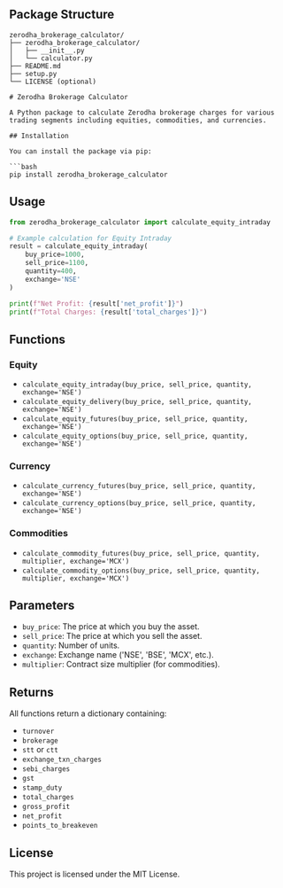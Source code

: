
## Package Structure

```
zerodha_brokerage_calculator/
├── zerodha_brokerage_calculator/
│   ├── __init__.py
│   └── calculator.py
├── README.md
├── setup.py
└── LICENSE (optional)
```

```
# Zerodha Brokerage Calculator

A Python package to calculate Zerodha brokerage charges for various trading segments including equities, commodities, and currencies.

## Installation

You can install the package via pip:

```bash
pip install zerodha_brokerage_calculator
```

## Usage

```python
from zerodha_brokerage_calculator import calculate_equity_intraday

# Example calculation for Equity Intraday
result = calculate_equity_intraday(
    buy_price=1000,
    sell_price=1100,
    quantity=400,
    exchange='NSE'
)

print(f"Net Profit: {result['net_profit']}")
print(f"Total Charges: {result['total_charges']}")
```

## Functions

### Equity

- `calculate_equity_intraday(buy_price, sell_price, quantity, exchange='NSE')`
- `calculate_equity_delivery(buy_price, sell_price, quantity, exchange='NSE')`
- `calculate_equity_futures(buy_price, sell_price, quantity, exchange='NSE')`
- `calculate_equity_options(buy_price, sell_price, quantity, exchange='NSE')`

### Currency

- `calculate_currency_futures(buy_price, sell_price, quantity, exchange='NSE')`
- `calculate_currency_options(buy_price, sell_price, quantity, exchange='NSE')`

### Commodities

- `calculate_commodity_futures(buy_price, sell_price, quantity, multiplier, exchange='MCX')`
- `calculate_commodity_options(buy_price, sell_price, quantity, multiplier, exchange='MCX')`

## Parameters

- `buy_price`: The price at which you buy the asset.
- `sell_price`: The price at which you sell the asset.
- `quantity`: Number of units.
- `exchange`: Exchange name ('NSE', 'BSE', 'MCX', etc.).
- `multiplier`: Contract size multiplier (for commodities).

## Returns

All functions return a dictionary containing:

- `turnover`
- `brokerage`
- `stt` or `ctt`
- `exchange_txn_charges`
- `sebi_charges`
- `gst`
- `stamp_duty`
- `total_charges`
- `gross_profit`
- `net_profit`
- `points_to_breakeven`

## License

This project is licensed under the MIT License.

```
